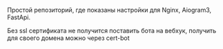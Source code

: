 Простой репозиторий, где показаны настройки для Nginx, Aiogram3, FastApi.

Без ssl сертификата не получится поставить бота на вебхук, получить для своего домена можно через cert-bot
